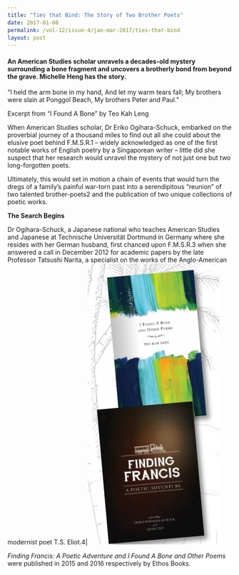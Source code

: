 ```yaml
---
title: "Ties that Bind: The Story of Two Brother Poets"
date: 2017-01-08
permalink: /vol-12/issue-4/jan-mar-2017/ties-that-bind
layout: post
---
```

#### An American Studies scholar unravels a decades-old mystery surrounding a bone fragment and uncovers a brotherly bond from beyond the grave. Michelle Heng has the story.

“I held the arm bone in my hand,
And let my warm tears fall;
My brothers were slain at Ponggol Beach,
My brothers Peter and Paul.”

Excerpt from “I Found A Bone”
by Teo Kah Leng

When American Studies scholar, Dr Eriko Ogihara-Schuck, embarked on the proverbial journey of a thousand miles to find out all she could about the elusive poet behind F.M.S.R.1 – widely acknowledged as one of the first notable works of English poetry by a Singaporean writer – little did she suspect that her research would unravel the mystery of not just one but two long-forgotten poets.

Ultimately, this would set in motion a chain of events that would turn the dregs of a family’s painful war-torn past into a serendipitous “reunion” of two talented brother-poets2 and the publication of two unique collections of poetic works.

**The Search Begins**

Dr Ogihara-Schuck, a Japanese national who teaches American Studies and Japanese at Technische Universität Dortmund in Germany where she resides with her German husband, first chanced upon F.M.S.R.3 when she answered a call in December 2012 for academic papers by the late Professor Tatsushi Narita, a specialist on the works of the Anglo-American modernist poet T.S. Eliot.4|![Alt text for image on Isomer site](/images/Vol-12-issue-4/ties-that-bind/1-findingfrancis.jpg)<div style="background-color: white;">*Finding Francis: A Poetic Adventure and I Found A Bone and Other Poems* were published in 2015 and 2016 respectively by Ethos Books.</div>